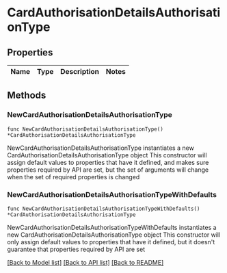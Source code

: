 # CardAuthorisationDetailsAuthorisationType

## Properties

Name | Type | Description | Notes
------------ | ------------- | ------------- | -------------

## Methods

### NewCardAuthorisationDetailsAuthorisationType

`func NewCardAuthorisationDetailsAuthorisationType() *CardAuthorisationDetailsAuthorisationType`

NewCardAuthorisationDetailsAuthorisationType instantiates a new CardAuthorisationDetailsAuthorisationType object
This constructor will assign default values to properties that have it defined,
and makes sure properties required by API are set, but the set of arguments
will change when the set of required properties is changed

### NewCardAuthorisationDetailsAuthorisationTypeWithDefaults

`func NewCardAuthorisationDetailsAuthorisationTypeWithDefaults() *CardAuthorisationDetailsAuthorisationType`

NewCardAuthorisationDetailsAuthorisationTypeWithDefaults instantiates a new CardAuthorisationDetailsAuthorisationType object
This constructor will only assign default values to properties that have it defined,
but it doesn't guarantee that properties required by API are set


[[Back to Model list]](../README.md#documentation-for-models) [[Back to API list]](../README.md#documentation-for-api-endpoints) [[Back to README]](../README.md)


